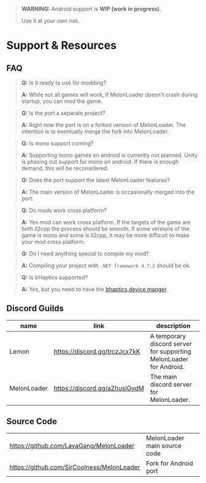 ﻿> **WARNING:** Android support is **WIP (work in progress)**.
>
> Use it at your own risk.
# Support & Resources
## FAQ

> **Q:** Is it ready to use for modding?
>
> **A:** While not all games will work, if MelonLoader doesn't crash during startup, you can mod the game.

> **Q:** Is the port a separate project?
> 
> **A:** Right now the port is on a forked version of MelonLoader. The intention is to eventually merge the fork into MelonLoader.

> **Q:** Is mono support coming?
> 
> **A:** Supporting mono games on android is currently not planned. Unity is phasing out support for mono on android. If there is enough demand, this will be reconsidered.

> **Q:** Does the port support the latest MelonLoader features?
> 
> **A:** The main version of MelonLoader is occasionally merged into the port.

[//]: # (wont be taking bug reports until ready to focus for release)
[//]: # (> **Q:** Where should I report bugs?)
[//]: # (> )
[//]: # (> **A:** The support discord for the Android port would be the best place. https://discord.gg/trczJcx7kK)

> **Q:** Do mods work cross platform?
> 
> **A:** Yes mod can work cross platform. If the targets of the game are both il2cpp the process should be smooth. If some versions of the game is mono and some is il2cpp, It may be more difficult to make your mod cross platform. 

> **Q:** Do I need anything special to compile my mod?
> 
> **A:** Compiling your project with `.NET framework 4.7.2` should be ok.

> **Q:** Is bHaptics supported?
>
> **A:** Yes, but you need to have the [bhaptics device manger](https://sidequestvr.com/app/3165/bhaptics-player).

## Discord Guilds
| name        | link                          | description                                                        |
|-------------|-------------------------------|--------------------------------------------------------------------|
| Lemon       | https://discord.gg/trczJcx7kK | A temporary discord server for supporting MelonLoader for Android. |
| MelonLoader | https://discord.gg/aZhusjGydM | The main discord server for MelonLoader.                           |

## Source Code
|                                            |                              |
|--------------------------------------------|------------------------------|
| https://github.com/LavaGang/MelonLoader    | MelonLoader main source code |
| https://github.com/SirCoolness/MelonLoader | Fork for Android port        |